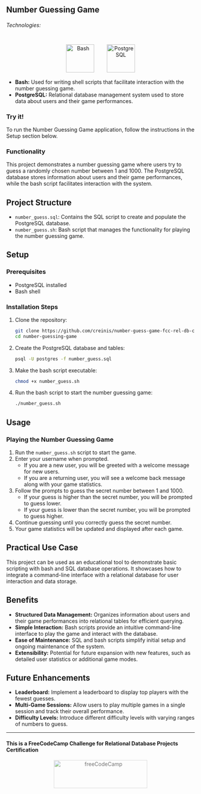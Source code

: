 ## Number Guessing Game

###### Technologies:
<p align="center">
<img src="https://img.icons8.com/color/75/000000/console.png" width="75" height="75" alt="Bash" style="margin: 10px 15px 0 15px;" />
<img src="https://raw.githubusercontent.com/danielcranney/readme-generator/main/public/icons/skills/postgresql-colored.svg" width="75" height="75" alt="PostgreSQL" style="margin: 10px 15px 0 15px;" />
</p>

- **Bash:** Used for writing shell scripts that facilitate interaction with the number guessing game.
- **PostgreSQL:** Relational database management system used to store data about users and their game performances.

### Try it!

To run the Number Guessing Game application, follow the instructions in the Setup section below.

### Functionality

This project demonstrates a number guessing game where users try to guess a randomly chosen number between 1 and 1000. The PostgreSQL database stores information about users and their game performances, while the bash script facilitates interaction with the system.

## Project Structure

- `number_guess.sql`: Contains the SQL script to create and populate the PostgreSQL database.
- `number_guess.sh`: Bash script that manages the functionality for playing the number guessing game.

## Setup

### Prerequisites

- PostgreSQL installed
- Bash shell

### Installation Steps

1. Clone the repository:
   ```bash
   git clone https://github.com/creinis/number-guess-game-fcc-rel-db-cert.git
   cd number-guessing-game
   ```

2. Create the PostgreSQL database and tables:
   ```bash
   psql -U postgres -f number_guess.sql
   ```

3. Make the bash script executable:
   ```bash
   chmod +x number_guess.sh
   ```

4. Run the bash script to start the number guessing game:
   ```bash
   ./number_guess.sh
   ```

## Usage

### Playing the Number Guessing Game

1. Run the `number_guess.sh` script to start the game.
2. Enter your username when prompted.
   - If you are a new user, you will be greeted with a welcome message for new users.
   - If you are a returning user, you will see a welcome back message along with your game statistics.
3. Follow the prompts to guess the secret number between 1 and 1000.
   - If your guess is higher than the secret number, you will be prompted to guess lower.
   - If your guess is lower than the secret number, you will be prompted to guess higher.
4. Continue guessing until you correctly guess the secret number.
5. Your game statistics will be updated and displayed after each game.

## Practical Use Case

This project can be used as an educational tool to demonstrate basic scripting with bash and SQL database operations. It showcases how to integrate a command-line interface with a relational database for user interaction and data storage.

## Benefits

- **Structured Data Management:** Organizes information about users and their game performances into relational tables for efficient querying.
- **Simple Interaction:** Bash scripts provide an intuitive command-line interface to play the game and interact with the database.
- **Ease of Maintenance:** SQL and bash scripts simplify initial setup and ongoing maintenance of the system.
- **Extensibility:** Potential for future expansion with new features, such as detailed user statistics or additional game modes.

## Future Enhancements

- **Leaderboard:** Implement a leaderboard to display top players with the fewest guesses.
- **Multi-Game Sessions:** Allow users to play multiple games in a single session and track their overall performance.
- **Difficulty Levels:** Introduce different difficulty levels with varying ranges of numbers to guess.

---
#### This is a FreeCodeCamp Challenge for Relational Database Projects Certification
<p align="center">
<img src="https://cdn.freecodecamp.org/platform/universal/fcc_primary.svg" width="250" height="75" alt="freeCodeCamp" style="margin: 0 15px; opacity: 0.6" />
</p>

